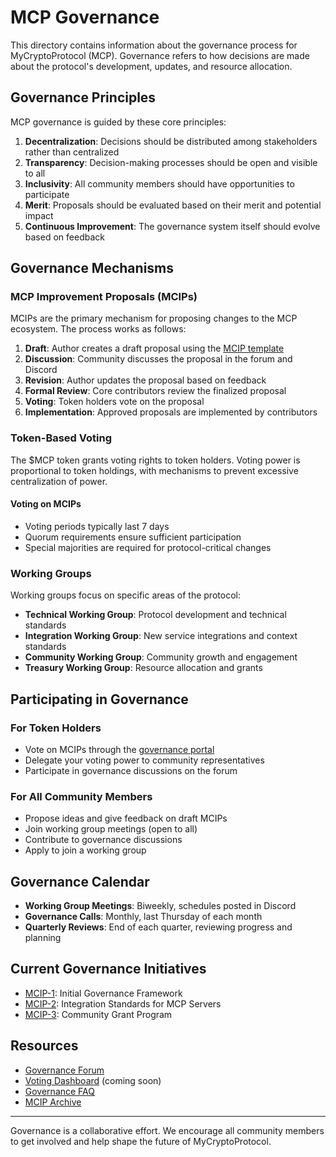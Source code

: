 # MCP Governance

This directory contains information about the governance process for MyCryptoProtocol (MCP). Governance refers to how decisions are made about the protocol's development, updates, and resource allocation.

## Governance Principles

MCP governance is guided by these core principles:

1. **Decentralization**: Decisions should be distributed among stakeholders rather than centralized
2. **Transparency**: Decision-making processes should be open and visible to all
3. **Inclusivity**: All community members should have opportunities to participate
4. **Merit**: Proposals should be evaluated based on their merit and potential impact
5. **Continuous Improvement**: The governance system itself should evolve based on feedback

## Governance Mechanisms

### MCP Improvement Proposals (MCIPs)

MCIPs are the primary mechanism for proposing changes to the MCP ecosystem. The process works as follows:

1. **Draft**: Author creates a draft proposal using the [MCIP template](./MCIP_TEMPLATE.md)
2. **Discussion**: Community discusses the proposal in the forum and Discord
3. **Revision**: Author updates the proposal based on feedback
4. **Formal Review**: Core contributors review the finalized proposal
5. **Voting**: Token holders vote on the proposal
6. **Implementation**: Approved proposals are implemented by contributors

### Token-Based Voting

The $MCP token grants voting rights to token holders. Voting power is proportional to token holdings, with mechanisms to prevent excessive centralization of power.

#### Voting on MCIPs

- Voting periods typically last 7 days
- Quorum requirements ensure sufficient participation
- Special majorities are required for protocol-critical changes

### Working Groups

Working groups focus on specific areas of the protocol:

- **Technical Working Group**: Protocol development and technical standards
- **Integration Working Group**: New service integrations and context standards
- **Community Working Group**: Community growth and engagement
- **Treasury Working Group**: Resource allocation and grants

## Participating in Governance

### For Token Holders

- Vote on MCIPs through the [governance portal](#)
- Delegate your voting power to community representatives
- Participate in governance discussions on the forum

### For All Community Members

- Propose ideas and give feedback on draft MCIPs
- Join working group meetings (open to all)
- Contribute to governance discussions
- Apply to join a working group

## Governance Calendar

- **Working Group Meetings**: Biweekly, schedules posted in Discord
- **Governance Calls**: Monthly, last Thursday of each month
- **Quarterly Reviews**: End of each quarter, reviewing progress and planning

## Current Governance Initiatives

- [MCIP-1](./proposals/MCIP-1.md): Initial Governance Framework
- [MCIP-2](./proposals/MCIP-2.md): Integration Standards for MCP Servers
- [MCIP-3](./proposals/MCIP-3.md): Community Grant Program

## Resources

- [Governance Forum](https://forum.mycryptoprotocol.com/c/governance)
- [Voting Dashboard](#) (coming soon)
- [Governance FAQ](./FAQ.md)
- [MCIP Archive](./proposals/)

---

Governance is a collaborative effort. We encourage all community members to get involved and help shape the future of MyCryptoProtocol.
